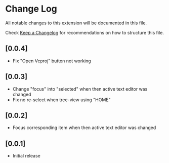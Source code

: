 # Change Log

All notable changes to this extension will be documented in this file.

Check [Keep a Changelog](http://keepachangelog.com/) for recommendations on how to structure this file.

## [0.0.4]
- Fix "Open Vcproj" button not working

## [0.0.3]
- Change "focus" into "selected" when then active text editor was changed
- Fix no re-select when tree-view using "HOME"

## [0.0.2]

- Focus corresponding item when then active text editor was changed

## [0.0.1]

- Initial release